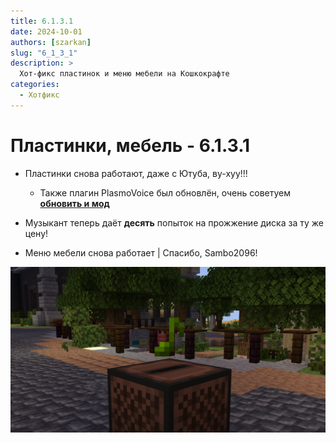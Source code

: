 ```yaml
---
title: 6.1.3.1
date: 2024-10-01
authors: [szarkan]
slug: "6_1_3_1"
description: >
  Хот-фикс пластинок и меню мебели на Кошкокрафте
categories:
  - Хотфикс
---
```


# Пластинки, мебель - 6.1.3.1

- Пластинки снова работают, даже с Ютуба, ву-хуу!!!

  - Также плагин PlasmoVoice был обновлён, очень советуем [**обновить и мод**](<https://modrinth.com/plugin/plasmo-voice/versions?g=1.21.1&l=forge&l=fabric&l=neoforge>)

- Музыкант теперь даёт **десять** попыток на прожжение диска за ту же цену!

- Меню мебели снова работает | Спасибо, Sambo2096!

![Обложка обновления 6.1.3.1](../../assets/updates/6_1_3_1/cover.png)